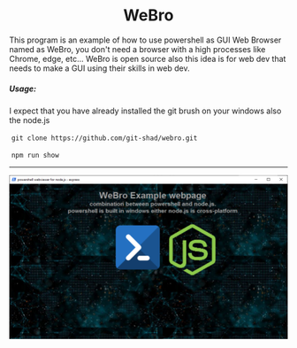 <h1 align="center">WeBro</h1>

This program is an example of how to use powershell as GUI Web Browser named as WeBro, you don't need a browser with a high processes like Chrome, edge, etc... WeBro is open source also this idea is for web dev that needs to make a GUI using their skills in web dev.



##### Usage: 
I expect that you have already installed the git brush on your windows also the node.js

​		`git clone https://github.com/git-shad/webro.git`

​		`npm run show`



------

<img src="screenshot.PNG">



